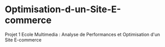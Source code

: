 # Optimisation-d-un-Site-E-commerce
Projet 1 Ecole Multimedia : Analyse de Performances et Optimisation d'un Site E-commerce
